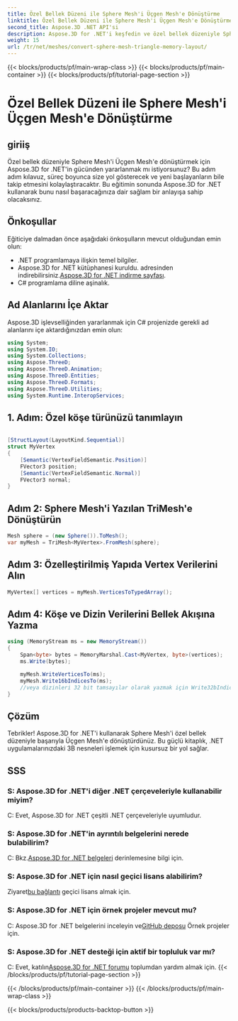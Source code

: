 ```yaml
---
title: Özel Bellek Düzeni ile Sphere Mesh'i Üçgen Mesh'e Dönüştürme
linktitle: Özel Bellek Düzeni ile Sphere Mesh'i Üçgen Mesh'e Dönüştürme
second_title: Aspose.3D .NET API'si
description: Aspose.3D for .NET'i keşfedin ve özel bellek düzeniyle Sphere Mesh'i zahmetsizce Triangle Mesh'e dönüştürün. Sorunsuz entegrasyon için adım adım kılavuzumuzu izleyin.
weight: 15
url: /tr/net/meshes/convert-sphere-mesh-triangle-memory-layout/
---
```


{{< blocks/products/pf/main-wrap-class >}}
{{< blocks/products/pf/main-container >}}
{{< blocks/products/pf/tutorial-page-section >}}

# Özel Bellek Düzeni ile Sphere Mesh'i Üçgen Mesh'e Dönüştürme

## giriiş
Özel bellek düzeniyle Sphere Mesh'i Üçgen Mesh'e dönüştürmek için Aspose.3D for .NET'in gücünden yararlanmak mı istiyorsunuz? Bu adım adım kılavuz, süreç boyunca size yol gösterecek ve yeni başlayanların bile takip etmesini kolaylaştıracaktır. Bu eğitimin sonunda Aspose.3D for .NET kullanarak bunu nasıl başaracağınıza dair sağlam bir anlayışa sahip olacaksınız.
## Önkoşullar
Eğiticiye dalmadan önce aşağıdaki önkoşulların mevcut olduğundan emin olun:
- .NET programlamaya ilişkin temel bilgiler.
-  Aspose.3D for .NET kütüphanesi kuruldu. adresinden indirebilirsiniz.[Aspose.3D for .NET indirme sayfası](https://releases.aspose.com/3d/net/).
- C# programlama diline aşinalık.
## Ad Alanlarını İçe Aktar
Aspose.3D işlevselliğinden yararlanmak için C# projenizde gerekli ad alanlarını içe aktardığınızdan emin olun:
```csharp
using System;
using System.IO;
using System.Collections;
using Aspose.ThreeD;
using Aspose.ThreeD.Animation;
using Aspose.ThreeD.Entities;
using Aspose.ThreeD.Formats;
using Aspose.ThreeD.Utilities;
using System.Runtime.InteropServices;
```
## 1. Adım: Özel köşe türünüzü tanımlayın
```csharp

[StructLayout(LayoutKind.Sequential)]
struct MyVertex
{
    [Semantic(VertexFieldSemantic.Position)]
    FVector3 position;
    [Semantic(VertexFieldSemantic.Normal)]
    FVector3 normal;
}
```

## Adım 2: Sphere Mesh'i Yazılan TriMesh'e Dönüştürün
```csharp
Mesh sphere = (new Sphere()).ToMesh();
var myMesh = TriMesh<MyVertex>.FromMesh(sphere);
```
## Adım 3: Özelleştirilmiş Yapıda Vertex Verilerini Alın
```csharp
MyVertex[] vertices = myMesh.VerticesToTypedArray();
```
## Adım 4: Köşe ve Dizin Verilerini Bellek Akışına Yazma
```csharp
using (MemoryStream ms = new MemoryStream())
{
    Span<byte> bytes = MemoryMarshal.Cast<MyVertex, byte>(vertices);
    ms.Write(bytes);

    myMesh.WriteVerticesTo(ms);
    myMesh.Write16bIndicesTo(ms);
    //veya dizinleri 32 bit tamsayılar olarak yazmak için Write32bIndicesTo'yu kullanın.
}
```
## Çözüm
Tebrikler! Aspose.3D for .NET'i kullanarak Sphere Mesh'i özel bellek düzeniyle başarıyla Üçgen Mesh'e dönüştürdünüz. Bu güçlü kitaplık, .NET uygulamalarınızdaki 3B nesneleri işlemek için kusursuz bir yol sağlar.
## SSS
### S: Aspose.3D for .NET'i diğer .NET çerçeveleriyle kullanabilir miyim?
C: Evet, Aspose.3D for .NET çeşitli .NET çerçeveleriyle uyumludur.
### S: Aspose.3D for .NET'in ayrıntılı belgelerini nerede bulabilirim?
 C: Bkz.[Aspose.3D for .NET belgeleri](https://reference.aspose.com/3d/net/) derinlemesine bilgi için.
### S: Aspose.3D for .NET için nasıl geçici lisans alabilirim?
 Ziyaret[bu bağlantı](https://purchase.aspose.com/temporary-license/) geçici lisans almak için.
### S: Aspose.3D for .NET için örnek projeler mevcut mu?
 C: Aspose.3D for .NET belgelerini inceleyin ve[GitHub deposu](https://github.com/aspose-3d/Aspose.3D-for-.NET) Örnek projeler için.
### S: Aspose.3D for .NET desteği için aktif bir topluluk var mı?
 C: Evet, katılın[Aspose.3D for .NET forumu](https://forum.aspose.com/c/3d/18) toplumdan yardım almak için.
{{< /blocks/products/pf/tutorial-page-section >}}

{{< /blocks/products/pf/main-container >}}
{{< /blocks/products/pf/main-wrap-class >}}

{{< blocks/products/products-backtop-button >}}
